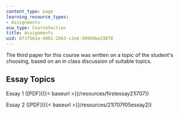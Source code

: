 ```yaml
---
content_type: page
learning_resource_types:
- Assignments
ocw_type: CourseSection
title: Assignments
uid: 071f561e-4081-2b63-c2e6-50949ba33878
---
```


The third paper for this course was written on a topic of the student's choosing, based on an in class discussion of suitable topics.

Essay Topics
------------

Essay 1 ([PDF]({{< baseurl >}}/resources/firstessay21l707))

Essay 2 ([PDF]({{< baseurl >}}/resources/21l707f05essay2))